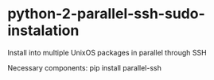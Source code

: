 # python-2-parallel-ssh-sudo-instalation
Install into multiple UnixOS packages in parallel through SSH

Necessary components:
pip install parallel-ssh
